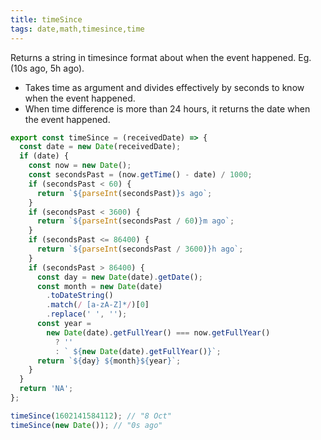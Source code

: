 ```yaml
---
title: timeSince
tags: date,math,timesince,time
---
```


Returns a string in timesince format about when the event happened. Eg. (10s ago, 5h ago).

- Takes time as argument and divides effectively by seconds to know when the event happened.
- When time difference is more than 24 hours, it returns the date when the event happened.

```js
export const timeSince = (receivedDate) => {
  const date = new Date(receivedDate);
  if (date) {
    const now = new Date();
    const secondsPast = (now.getTime() - date) / 1000;
    if (secondsPast < 60) {
      return `${parseInt(secondsPast)}s ago`;
    }
    if (secondsPast < 3600) {
      return `${parseInt(secondsPast / 60)}m ago`;
    }
    if (secondsPast <= 86400) {
      return `${parseInt(secondsPast / 3600)}h ago`;
    }
    if (secondsPast > 86400) {
      const day = new Date(date).getDate();
      const month = new Date(date)
        .toDateString()
        .match(/ [a-zA-Z]*/)[0]
        .replace(' ', '');
      const year =
        new Date(date).getFullYear() === now.getFullYear()
          ? ''
          : ` ${new Date(date).getFullYear()}`;
      return `${day} ${month}${year}`;
    }
  }
  return 'NA';
};

```

```js
timeSince(1602141584112); // "8 Oct"
timeSince(new Date()); // "0s ago"
```

